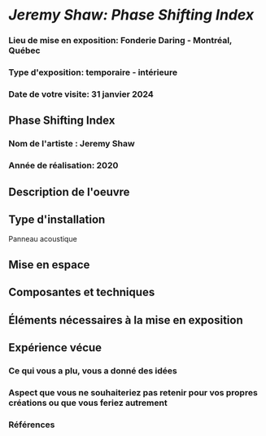 # *Jeremy Shaw: Phase Shifting Index*

### Lieu de mise en exposition: Fonderie Daring - Montréal, Québec

### Type d'exposition: temporaire - intérieure

### Date de votre visite: 31 janvier 2024

## Phase Shifting Index

### Nom de l'artiste : Jeremy Shaw

### Année de réalisation: 2020

## Description de l'oeuvre

## Type d'installation
Panneau acoustique

## Mise en espace

## Composantes et techniques

## Éléments nécessaires à la mise en exposition

## Expérience vécue

### Ce qui vous a plu, vous a donné des idées

###  Aspect que vous ne souhaiteriez pas retenir pour vos propres créations ou que vous feriez autrement

### Références
